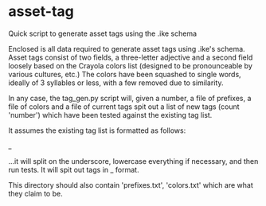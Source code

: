 # asset-tag
Quick script to generate asset tags using the .ike schema

Enclosed is all data required to generate asset tags using .ike's schema.  Asset tags consist of two fields, a three-letter adjective and a second field loosely based on the Crayola colors list (designed to be pronounceable by various cultures, etc.)  The colors have been squashed to single words, ideally of 3 syllables or less, with a few removed due to similarity.

In any case, the tag_gen.py script will, given a number, a file of prefixes, a file of colors and a file of current tags spit out a list of new tags (count 'number') which have been tested against the existing tag list.

It assumes the existing tag list is formatted as follows:

<PREFIX>_<COLOR>

...it will split on the underscore, lowercase everything if necessary, and then run tests.  It will spit out tags in <prefix>_<color> format.

This directory should also contain 'prefixes.txt', 'colors.txt' which are what they claim to be.
